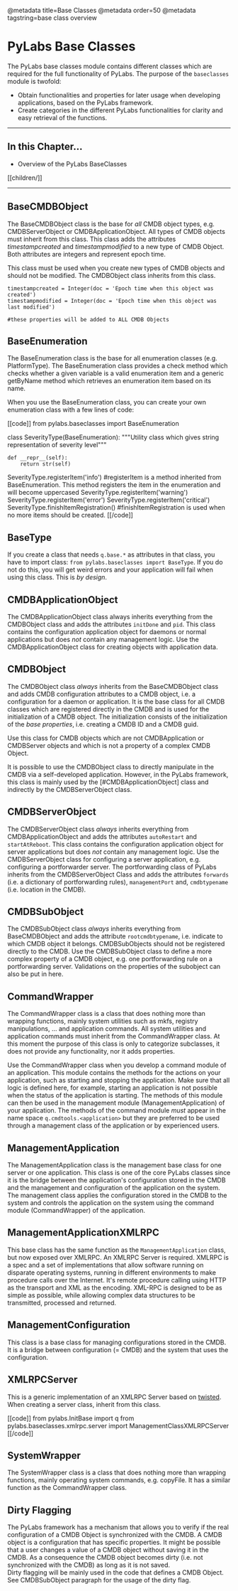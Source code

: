@metadata title=Base Classes
@metadata order=50
@metadata tagstring=base class overview

[twisted]: http://twistedmatrix.com/trac/


# PyLabs Base Classes

The PyLabs base classes module contains different classes which are required for the full functionality of PyLabs. The purpose of the `baseclasses` module is twofold:

* Obtain functionalities and properties for later usage when developing applications, based on the PyLabs framework.
* Create categories in the different PyLabs functionalities for clarity and easy retrieval of the functions.

----
## In this Chapter...

* Overview of the PyLabs BaseClasses

[[children/]]

----
## BaseCMDBObject
The BaseCMDBObject class is the base for _all_ CMDB object types, e.g. CMDBServerObject or CMDBApplicationObject. All types of CMDB objects must inherit from this class. This class adds the attributes _timestampcreated_ and _timestampmodified_ to a new type of CMDB Object. Both attributes are integers and represent epoch time.

This class must be used when you create new types of CMDB objects and should not be modified. The CMDBObject class inherits from this class.


    timestampcreated = Integer(doc = 'Epoch time when this object was created')
    timestampmodified = Integer(doc = 'Epoch time when this object was last modified')

    #these properties will be added to ALL CMDB Objects


## BaseEnumeration
The BaseEnumeration class is the base for all enumeration classes (e.g. PlatformType). 
The BaseEnumeration class provides a check method which checks whether a given variable is a valid enumeration item and a generic getByName method which retrieves an enumeration item based on its name.

When you use the BaseEnumeration class, you can create your own enumeration class with a few lines of code:

[[code]]
from pylabs.baseclasses import BaseEnumeration

class SeverityType(BaseEnumeration):
    """Utility class which gives string representation of severity level"""

    def __repr__(self):
        return str(self)


SeverityType.registerItem('info')      #registerItem is a method inherited from BaseEnumeration. This method registers the item in the enumeration and will become uppercased
SeverityType.registerItem('warning')
SeverityType.registerItem('error')
SeverityType.registerItem('critical')
SeverityType.finishItemRegistration()  #finishItemRegistration is used when no more items should be created.
[[/code]]


## BaseType
If you create a class that needs `q.base.*` as attributes in that class, you have to import class: `from pylabs.baseclasses import BaseType`. If you do not do this, you will get weird errors and your application will fail when using this class. 
This is _by design_.


## CMDBApplicationObject
The CMDBApplicationObject class always inherits everything from the CMDBObject class and adds the attributes `initDone` and `pid`. This class contains the configuration application object for daemons or normal applications but does _not_ contain any management logic. 
Use the CMDBApplicationObject class for creating objects with application data.


## CMDBObject
The CMDBObject class _always_ inherits from the BaseCMDBObject class and adds CMDB configuration attributes to a CMDB object, i.e. a configuration for a daemon or application. It is the base class for all CMDB classes which are registered directly in the CMDB and is used for the initialization of a CMDB object.
The initialization consists of the initialization of the _base properties_, i.e. creating a CMDB ID and a CMDB guid.

Use this class for CMDB objects which are not CMDBApplication or CMDBServer objects and which is not a property of a complex CMDB Object.

It is possible to use the CMDBObject class to directly manipulate in the CMDB via a self-developed application. However, in the PyLabs framework, this class is mainly used by the [#CMDBApplicationObject] class and indirectly by the CMDBServerObject class. 


## CMDBServerObject
The CMDBServerObject class _always_ inherits everything from CMDBApplicationObject and adds the attributes `autoRestart` and `startAtReboot`.  This class contains the configuration application object for server applications but does _not_ contain any management logic.
Use the CMDBServerObject class for configuring a server application, e.g. configuring a portforwarder server. The portforwarding class of PyLabs inherits from the CMDBServerObject Class and adds the attributes `forwards` (i.e. a dictionary of portforwarding rules), `managementPort` and, `cmdbtypename` (i.e. location in the CMDB).


## CMDBSubObject
The CMDBSubObject class _always_ inherits everything from BaseCMDBObject and adds the attribute `rootcmdbtypename`, i.e. indicate to which CMDB object it belongs. CMDBSubObjects should not be registered directly to the CMDB.
Use the CMDBSubObject class to define a more complex property of a CMDB object, e.g. one portforwarding rule on a portforwarding server. Validations on the properties of the subobject can also be put in here.


## CommandWrapper
The CommandWrapper class is a class that does nothing more than wrapping functions, mainly system utilities such as mkfs, registry manipulations, ... and application commands. All system utilities and application commands must inherit from the CommandWrapper class.
At this moment the purpose of this class is only to categorize subclasses, it does not provide any functionality, nor it adds properties.

Use the CommandWrapper class when you develop a command module of an application. This module contains the methods for the actions on your application, such as starting and stopping the application. Make sure that all logic is defined here, for example, starting an application is not possible when the status of the application is starting.
The methods of this module can then be used in the management module (ManagementApplication) of your application. The methods of the command module _must_ appear in the name space `q.cmdtools.<application>` but they are preferred to be used through a management class of the application or by experienced users.


## ManagementApplication
The ManagementApplication class is the management base class for one server or one application. This class is one of the core PyLabs classes since it is the bridge between the application's configuration stored in the CMDB and the management and configuration of the application on the system.    
The management class applies the configuration stored in the CMDB to the system and controls the application on the system using the command module (CommandWrapper) of the application.


## ManagementApplicationXMLRPC
This base class has the same function as the `ManagementApplication` class, but now exposed over XMLRPC. An XMLRPC Server is required.
XMLRPC is a spec and a set of implementations that allow software running on disparate operating systems, running in different environments to make procedure calls over the Internet.
It's remote procedure calling using HTTP as the transport and XML as the encoding. XML-RPC is designed to be as simple as possible, while allowing complex data structures to be transmitted, processed and returned.


## ManagementConfiguration
This class is a base class for managing configurations stored in the CMDB. It is a bridge between configuration (= CMDB) and the system that uses the configuration.


## XMLRPCServer
This is a generic implementation of an XMLRPC Server based on [twisted][]. When creating a server class, inherit from this class.

[[code]]
from pylabs.InitBase import q
from pylabs.baseclasses.xmlrpc.server import ManagementClassXMLRPCServer
[[/code]]


## SystemWrapper
The SystemWrapper class is a class that does nothing more than wrapping functions, mainly operating system commands, e.g. copyFile. It has a similar function as the CommandWrapper class. 


## Dirty Flagging
The PyLabs framework has a mechanism that allows you to verify if the real configuration of a CMDB Object is synchronized with the CMDB. A CMDB object is a configuration that has specific properties. It might be possible that a user changes a value of a CMDB object without saving it in the CMDB. As a consequence the CMDB object becomes dirty (i.e. not synchronized with the CMDB) as long as it is not saved.  
Dirty flagging will be mainly used in the code that defines a CMDB Object. See CMDBSubObject paragraph for the usage of the dirty flag.
